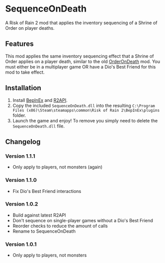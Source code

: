 # SequenceOnDeath
A Risk of Rain 2 mod that applies the inventory sequencing of a Shrine of Order on player deaths.

## Features
This mod applies the same inventory sequencing effect that a Shrine of Order applies on a player death, similar to the old [OrderOnDeath](https://thunderstore.io/package/Kintelligence/OrderOnDeath/) mod. You must either be in a multiplayer game OR have a Dio's Best Friend for this mod to take effect.

## Installation
1. Install [BepInEx](https://thunderstore.io/package/bbepis/BepInExPack/) and [R2API](https://thunderstore.io/package/tristanmcpherson/R2API/).
2. Copy the included `SequenceOnDeath.dll` into the resulting `C:\Program Files (x86)\Steam\steamapps\common\Risk of Rain 2\BepInEx\plugins` folder.
3. Launch the game and enjoy! To remove you simply need to delete the `SequenceOnDeath.dll` file.

## Changelog
### Version 1.1.1
- Only apply to players, not monsters (again)

### Version 1.1.0
- Fix Dio's Best Friend interactions

### Version 1.0.2
- Build against latest R2API
- Don't sequence on single-player games without a Dio's Best Friend
- Reorder checks to reduce the amount of calls
- Rename to SequenceOnDeath

### Version 1.0.1
- Only apply to players, not monsters
